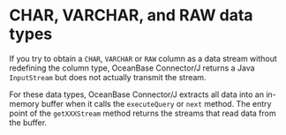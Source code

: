 CHAR, VARCHAR, and RAW data types 
======================================================

If you try to obtain a `CHAR`, `VARCHAR` or `RAW` column as a data stream without redefining the column type, OceanBase Connector/J returns a Java `InputStream` but does not actually transmit the stream. 

For these data types, OceanBase Connector/J extracts all data into an in-memory buffer when it calls the `executeQuery` or `next` method. The entry point of the `getXXXStream` method returns the streams that read data from the buffer.

